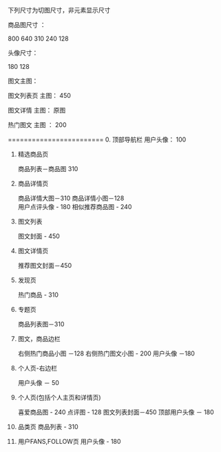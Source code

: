 下列尺寸为切图尺寸，非元素显示尺寸

商品图尺寸 ： 

800 640 310 240 128 

头像尺寸：

180 128

图文主图：

图文列表页 主图： 450

图文详情   主图： 原图

热门图文   主图 ： 200


========================
0. 顶部导航栏
    用户头像： 100
 
1.  精选商品页

    商品列表－商品图 310 
    
2.  商品详情页
    
    
    商品详情大图－310 
    商品详情小图－128  
    用户点评头像 - 180
    相似推荐商品图 - 240
    
3.  图文列表
    
    图文封面 - 450
    
4.  图文详情页
    
    推荐图文封面－450

5.  发现页
    
    热门商品 - 310

6.  专题页
    
    商品列表图－310

7.  图文，商品边栏

    右侧热门商品小图 －128
    右侧热门图文小图 - 200
    用户头像 －180

8.  个人页-右边栏

    用户头像 － 50

9.  个人页(包括个人主页和详情页)

    喜爱商品图 - 240
    点评图 - 128
    图文列表封面－450
    顶部用户头像 － 180
    
10. 品类页
    商品列表 - 310 
    
11. 用户FANS,FOLLOW页
    用户头像 - 180



